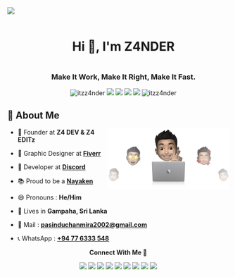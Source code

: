 <img src="https://user-images.githubusercontent.com/73097560/115834477-dbab4500-a447-11eb-908a-139a6edaec5c.gif">

<!--h1 without bottom border-->

<div id="user-content-toc">
  <ul align="center">
    <summary><h1 style="display: inline-block">Hi 👋, I'm Z4NDER</h1></summary>
  </ul>
  <ul>
    <h3 align="center">Make It Work, Make It Right, Make It Fast.</h3>
  </ul>
  <ul>
    <p align="center"> 
      <img src="https://komarev.com/ghpvc/?username=itzz4nder&label=Profile%20views&color=0e75b6&style=flat" alt="itzz4nder" />
      <img src="https://img.shields.io/badge/Age-22-yellow" />
      <img src="https://img.shields.io/badge/Focus-Machine%20Learning-red" />
      <img src="https://img.shields.io/badge/Lives-Sri%20Lanka-success" />
      <img src="https://img.shields.io/badge/Languages-English%20%26%20Sinhala-purple" />
      <img src="https://img.shields.io/github/followers/itzz4nder?label=Followers" alt="itzz4nder" />
    </p>
  </ul>
</div>

  <h2> 💫 About Me </h2>
  
  <img width="55%" align="right" alt="Github" src="https://raw.githubusercontent.com/KevinPatel04/KevinPatel04/master/cover-thompson.png" />

- 👑 Founder at **Z4 DEV & Z4 EDITz**
  
- 💚 Graphic Designer at [**Fiverr**](https://www.ebuildersecurity.com/) 
  
- 💜 Developer at [**Discord**](https://discord.com/) 
  
- 📚 Proud to be a [**Nayaken**](https://www.bcg.lk/)
  
- 😄 Pronouns : **He/Him**
  
- 🏡 Lives in **Gampaha, Sri Lanka**
  
- 📧 Mail : **pasinduchanmira2002@gmail.com**
  
- 📞 WhatsApp : [**+94 77 6333 548**](https://wa.me/message/R52ZDBKLUBS7L1)

<p align="center"> 
  <b> Connect With Me 🤙 </b>
</p>

<div align="center">

  [<img height="29" src = "https://img.shields.io/badge/Youtube-000000.svg?&style=for-the-badge&logo=Youtube&logoColor=FF0000">][Youtube]
  [<img height="29" src = "https://img.shields.io/badge/Facebook-000000.svg?&style=for-the-badge&logo=facebook&logoColor=1877F2">][Facebook]
  [<img height="29" src = "https://img.shields.io/badge/instragram-000000.svg?&style=for-the-badge&logo=instagram&logoColor=e1306c">][Instragram]
  [<img height="29" src = "https://img.shields.io/badge/X%20(Twitter)-000000?style=for-the-badge&logo=x&logoColor=1DA1F2">][Twitter]
  [<img height="29" src = "https://img.shields.io/badge/linkedin-000000.svg?&style=for-the-badge&logo=linkedin&logoColor=0762C8" />][LinkedIn]
  [<img height="29" src = "https://img.shields.io/badge/discord-000000?style=for-the-badge&logo=discord&logoColor=7289da">][Discord]
  [<img height="29" src = "https://img.shields.io/badge/Whatsapp-000000.svg?&style=for-the-badge&logo=WhatsApp&logoColor=25D366">][WhatsApp]
  [<img height="29" src = "https://img.shields.io/badge/reddit-000000.svg?&style=for-the-badge&logo=reddit&logoColor=FF5700">][Reddit]
  [<img height="29" src = "https://img.shields.io/badge/dev_community-000000?style=for-the-badge&logo=dev.to&logoColor=FFFC00">][Dev_Community]

</div>

[linkedin]: https://www.linkedin.com/in/pasindu-kumarasinghe

[Facebook]: https://www.facebook.com/pasinduxbro.official

[WhatsApp]: https://wa.me/message/R52ZDBKLUBS7L1

[Twitter]: https://x.com/ITzZ4NDER

[Youtube]: https://www.youtube.com/@ITzZ4NDER

[Discord]: https://discord.gg/uXUkAnX9qj

[Instragram]: https://www.instagram.com/___.pasinduxbro/

[Reddit]: https://www.reddit.com/user/pasinduxbro/

[Dev_Community]: https://dev.to/itzz4nder




